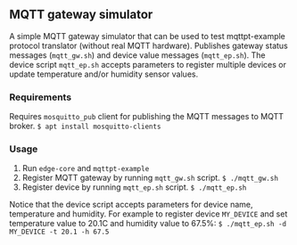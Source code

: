 ## MQTT gateway simulator

A simple MQTT gateway simulator that can be used to test mqttpt-example protocol translator (without real MQTT hardware). Publishes gateway status messages (`mqtt_gw.sh`) and device value messages (`mqtt_ep.sh`). The device script `mqtt_ep.sh` accepts parameters to register multiple devices or update temperature and/or humidity sensor values.

### Requirements
Requires `mosquitto_pub` client for publishing the MQTT messages to MQTT broker.
`$ apt install mosquitto-clients`

### Usage
1. Run `edge-core` and `mqttpt-example`
2. Register MQTT gateway by running `mqtt_gw.sh` script.
`$ ./mqtt_gw.sh`
3. Register device by running `mqtt_ep.sh` script.
`$ ./mqtt_ep.sh`

Notice that the device script accepts parameters for device name, temperature and humidity. For example to register device `MY_DEVICE` and set temperature value to 20.1C and humidity value to 67.5%:
`$ ./mqtt_ep.sh -d MY_DEVICE -t 20.1 -h 67.5`
